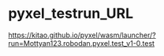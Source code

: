 # pyxel_testrun_URL

https://kitao.github.io/pyxel/wasm/launcher/?run=Mottyan123.robodan.pyxel.test_v1-0.test
